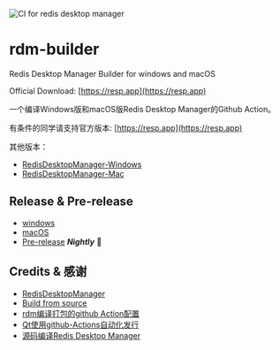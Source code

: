 ![CI for redis desktop manager](https://github.com/FuckDoctors/rdm-builder/workflows/CI%20for%20redis%20desktop%20manager/badge.svg)

# rdm-builder

Redis Desktop Manager Builder for windows and macOS

Official Download: [https://resp.app](https://resp.app)

一个编译Windows版和macOS版Redis Desktop Manager的Github Action。

有条件的同学请支持官方版本: [https://resp.app](https://resp.app)

其他版本：

- [RedisDesktopManager-Windows](https://github.com/lework/RedisDesktopManager-Windows)
- [RedisDesktopManager-Mac](https://github.com/onewe/RedisDesktopManager-Mac)

## Release & Pre-release

- [windows](https://github.com/FuckDoctors/rdm-builder/releases)
- [macOS](https://github.com/FuckDoctors/rdm-builder/releases)
- [Pre-release](https://github.com/FuckDoctors/rdm-builder/releases/tag/2021-nightly)  ___Nightly___ 🎉

## Credits & 感谢

- [RedisDesktopManager](https://github.com/uglide/RedisDesktopManager)
- [Build from source](http://docs.redisdesktop.com/en/latest/install/)
- [rdm编译打包的github Action配置](https://onew.me/2020/07/01/rdm-action/)
- [Qt使用github-Actions自动化发行](https://zhuanlan.zhihu.com/p/95926317)
- [源码编译Redis Desktop Manager](https://kany.me/2019/10/10/compile-redis-desktop-manager/)
